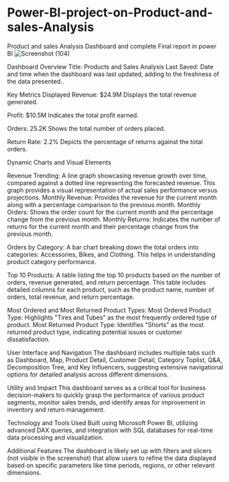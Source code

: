 # Power-BI-project-on-Product-and-sales-Analysis
Product and sales Analysis Dashboard and complete Final report in power BI
![Screenshot (104)](https://github.com/user-attachments/assets/76e162e5-d266-4b86-99aa-be1077c8ecdf)

Dashboard Overview
Title: Products and Sales Analysis
Last Saved: Date and time when the dashboard was last updated, adding to the freshness of the data presented..

Key Metrics Displayed
Revenue: $24.9M
Displays the total revenue generated.

Profit: $10.5M
Indicates the total profit earned.

Orders: 25.2K
Shows the total number of orders placed.

Return Rate: 2.2%
Depicts the percentage of returns against the total orders.


Dynamic Charts and Visual Elements

Revenue Trending:
A line graph showcasing revenue growth over time, compared against a dotted line representing the forecasted revenue. This graph provides a visual representation of actual sales performance versus projections.
Monthly Revenue: Provides the revenue for the current month along with a percentage comparison to the previous month.
Monthly Orders: Shows the order count for the current month and the percentage change from the previous month.
Monthly Returns: Indicates the number of returns for the current month and their percentage change from the previous month.


Orders by Category:
A bar chart breaking down the total orders into categories: Accessories, Bikes, and Clothing. This helps in understanding product category performance.

Top 10 Products:
A table listing the top 10 products based on the number of orders, revenue generated, and return percentage. This table includes detailed columns for each product, such as the product name, number of orders, total revenue, and return percentage.

Most Ordered and Most Returned Product Types:
Most Ordered Product Type: Highlights "Tires and Tubes" as the most frequently ordered type of product.
Most Returned Product Type: Identifies "Shorts" as the most returned product type, indicating potential issues or customer dissatisfaction.

User Interface and Navigation
The dashboard includes multiple tabs such as Dashboard, Map, Product Detail, Customer Detail, Category Toplist, Q&A, Decomposition Tree, and Key Influencers, suggesting extensive navigational options for detailed analysis across different dimensions.

Utility and Impact
This dashboard serves as a critical tool for business decision-makers to quickly grasp the performance of various product segments, monitor sales trends, and identify areas for improvement in inventory and return management.

Technology and Tools Used
Built using Microsoft Power BI, utilizing advanced DAX queries, and integration with SQL databases for real-time data processing and visualization.

Additional Features
The dashboard is likely set up with filters and slicers (not visible in the screenshot) that allow users to refine the data displayed based on specific parameters like time periods, regions, or other relevant dimensions.
